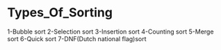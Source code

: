 # Types_Of_Sorting
1-Bubble sort
2-Selection sort
3-Insertion sort
4-Counting sort
5-Merge sort
6-Quick sort
7-DNF(Dutch national flag)sort

